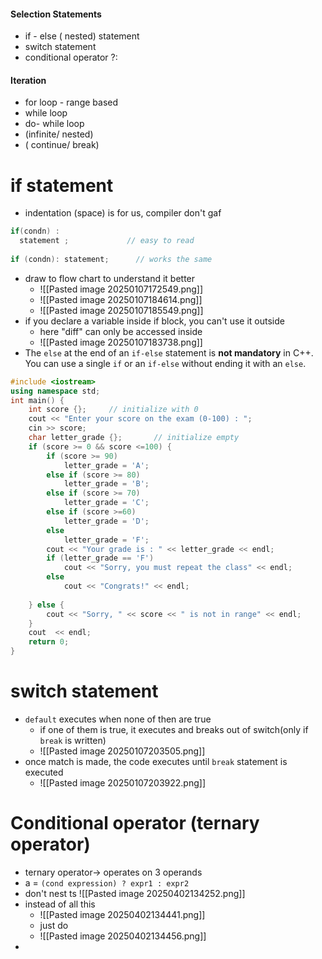 #### Selection Statements
- if - else ( nested) statement
- switch statement
- conditional operator ?:
#### Iteration
- for loop  - range based  
- while loop
- do- while loop
- (infinite/ nested) 
- ( continue/ break)
# if statement
- indentation (space) is for us, compiler don't gaf
```cpp
if(condn) :
  statement ;             // easy to read
  
if (condn): statement;      // works the same
```
- draw to flow chart to understand it better
	- ![[Pasted image 20250107172549.png]]
	- ![[Pasted image 20250107184614.png]]
	- ![[Pasted image 20250107185549.png]]
- if you declare a variable inside if block, you can't use it outside
	- here "diff" can only be accessed inside
	- ![[Pasted image 20250107183738.png]]
- The `else` at the end of an `if-else` statement is **not mandatory** in C++. You can use a single `if` or an `if-else` without ending it with an `else`.
```cpp
#include <iostream>
using namespace std;
int main() {
    int score {};     // initialize with 0 
    cout << "Enter your score on the exam (0-100) : ";
    cin >> score;
    char letter_grade {};       // initialize empty
    if (score >= 0 && score <=100) {
        if (score >= 90)
            letter_grade = 'A';
        else if (score >= 80)
            letter_grade = 'B';
        else if (score >= 70)
            letter_grade = 'C';
        else if (score >=60)
            letter_grade = 'D';
        else
            letter_grade = 'F';
        cout << "Your grade is : " << letter_grade << endl;
        if (letter_grade == 'F')
            cout << "Sorry, you must repeat the class" << endl;
        else
            cout << "Congrats!" << endl;
  
    } else {
        cout << "Sorry, " << score << " is not in range" << endl;
    }
    cout  << endl;
    return 0;
}
```
# switch statement
 - `default` executes when none of then are true
	 - if one of them is true, it executes and breaks out of switch(only if `break` is written)
	 - ![[Pasted image 20250107203505.png]]
- once match is made, the code executes until `break` statement is executed
	- ![[Pasted image 20250107203922.png]]
# Conditional operator (ternary operator)
- ternary operator-> operates on 3 operands
- a = `(cond expression) ? expr1 : expr2`
- don't nest ts
![[Pasted image 20250402134252.png]]
- instead of all this
	- ![[Pasted image 20250402134441.png]]
	- just do
	- ![[Pasted image 20250402134456.png]]
- 